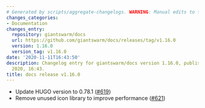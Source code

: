 ```yaml
---
# Generated by scripts/aggregate-changelogs. WARNING: Manual edits to this files will be overwritten.
changes_categories:
- Documentation
changes_entry:
  repository: giantswarm/docs
  url: https://github.com/giantswarm/docs/releases/tag/v1.16.0
  version: 1.16.0
  version_tag: v1.16.0
date: '2020-11-11T16:43:50'
description: Changelog entry for giantswarm/docs version 1.16.0, published on 11 November
  2020, 16:43.
title: docs release v1.16.0
---
```


- Update HUGO version to 0.78.1 ([#619](https://github.com/giantswarm/docs/pull/619))
- Remove unused icon library to improve performance ([#621](https://github.com/giantswarm/docs/pull/621))
